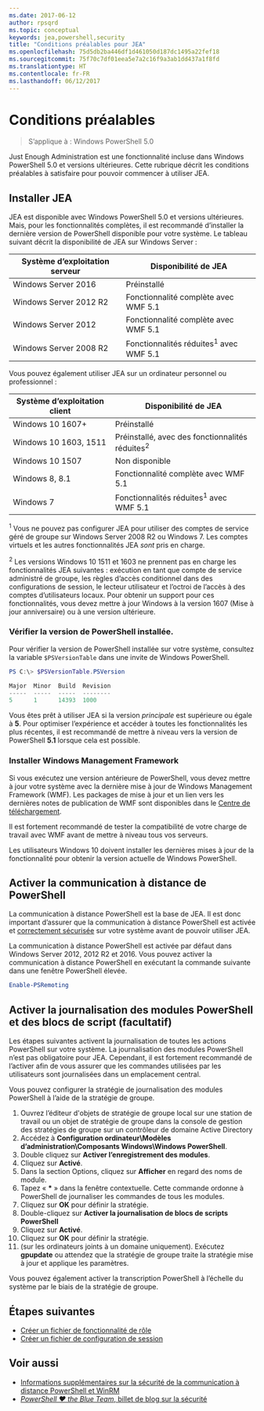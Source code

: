 ```yaml
---
ms.date: 2017-06-12
author: rpsqrd
ms.topic: conceptual
keywords: jea,powershell,security
title: "Conditions préalables pour JEA"
ms.openlocfilehash: 75d5db2ba446df1d461050d187dc1495a22fef18
ms.sourcegitcommit: 75f70c7df01eea5e7a2c16f9a3ab1dd437a1f8fd
ms.translationtype: HT
ms.contentlocale: fr-FR
ms.lasthandoff: 06/12/2017
---
```

# <a name="prerequisites"></a>Conditions préalables

> S’applique à : Windows PowerShell 5.0

Just Enough Administration est une fonctionnalité incluse dans Windows PowerShell 5.0 et versions ultérieures.
Cette rubrique décrit les conditions préalables à satisfaire pour pouvoir commencer à utiliser JEA.

## <a name="install-jea"></a>Installer JEA

JEA est disponible avec Windows PowerShell 5.0 et versions ultérieures. Mais, pour les fonctionnalités complètes, il est recommandé d’installer la dernière version de PowerShell disponible pour votre système.
Le tableau suivant décrit la disponibilité de JEA sur Windows Server :

Système d’exploitation serveur   | Disponibilité de JEA
--------------------------|--------------------------------
Windows Server 2016       | Préinstallé
Windows Server 2012 R2    | Fonctionnalité complète avec WMF 5.1
Windows Server 2012       | Fonctionnalité complète avec WMF 5.1
Windows Server 2008 R2    | Fonctionnalités réduites<sup>1</sup> avec WMF 5.1

Vous pouvez également utiliser JEA sur un ordinateur personnel ou professionnel :

Système d’exploitation client   | Disponibilité de JEA
--------------------------|-----------------------------------------------------
Windows 10 1607+          | Préinstallé
Windows 10 1603, 1511     | Préinstallé, avec des fonctionnalités réduites<sup>2</sup>
Windows 10 1507           | Non disponible
Windows 8, 8.1            | Fonctionnalité complète avec WMF 5.1
Windows 7                 | Fonctionnalités réduites<sup>1</sup> avec WMF 5.1

<sup>1</sup> Vous ne pouvez pas configurer JEA pour utiliser des comptes de service géré de groupe sur Windows Server 2008 R2 ou Windows 7.
Les comptes virtuels et les autres fonctionnalités JEA *sont* pris en charge.

<sup>2</sup> Les versions Windows 10 1511 et 1603 ne prennent pas en charge les fonctionnalités JEA suivantes : exécution en tant que compte de service administré de groupe, les règles d’accès conditionnel dans des configurations de session, le lecteur utilisateur et l’octroi de l’accès à des comptes d’utilisateurs locaux.
Pour obtenir un support pour ces fonctionnalités, vous devez mettre à jour Windows à la version 1607 (Mise à jour anniversaire) ou à une version ultérieure.

### <a name="check-which-version-of-powershell-is-installed"></a>Vérifier la version de PowerShell installée.

Pour vérifier la version de PowerShell installée sur votre système, consultez la variable `$PSVersionTable` dans une invite de Windows PowerShell.

```powershell
PS C:\> $PSVersionTable.PSVersion

Major  Minor  Build  Revision
-----  -----  -----  --------
5      1      14393  1000
```

Vous êtes prêt à utiliser JEA si la version *principale* est supérieure ou égale à **5**.
Pour optimiser l’expérience et accéder à toutes les fonctionnalités les plus récentes, il est recommandé de mettre à niveau vers la version de PowerShell **5.1** lorsque cela est possible.

### <a name="install-windows-management-framework"></a>Installer Windows Management Framework

Si vous exécutez une version antérieure de PowerShell, vous devez mettre à jour votre système avec la dernière mise à jour de Windows Management Framework (WMF).
Les packages de mise à jour et un lien vers les dernières notes de publication de WMF sont disponibles dans le [Centre de téléchargement](https://aka.ms/WMF5).

Il est fortement recommandé de tester la compatibilité de votre charge de travail avec WMF avant de mettre à niveau tous vos serveurs.

Les utilisateurs Windows 10 doivent installer les dernières mises à jour de la fonctionnalité pour obtenir la version actuelle de Windows PowerShell.

## <a name="enable-powershell-remoting"></a>Activer la communication à distance de PowerShell

La communication à distance PowerShell est la base de JEA.
Il est donc important d’assurer que la communication à distance PowerShell est activée et [correctement sécurisée](https://msdn.microsoft.com/en-us/powershell/scripting/setup/winrmsecurity) sur votre système avant de pouvoir utiliser JEA.

La communication à distance PowerShell est activée par défaut dans Windows Server 2012, 2012 R2 et 2016.
Vous pouvez activer la communication à distance PowerShell en exécutant la commande suivante dans une fenêtre PowerShell élevée.

```powershell
Enable-PSRemoting
```

## <a name="enable-powershell-module-and-script-block-logging-optional"></a>Activer la journalisation des modules PowerShell et des blocs de script (facultatif)

Les étapes suivantes activent la journalisation de toutes les actions PowerShell sur votre système.
La journalisation des modules PowerShell n’est pas obligatoire pour JEA. Cependant, il est fortement recommandé de l’activer afin de vous assurer que les commandes utilisées par les utilisateurs sont journalisées dans un emplacement central.

Vous pouvez configurer la stratégie de journalisation des modules PowerShell à l’aide de la stratégie de groupe.

1. Ouvrez l’éditeur d'objets de stratégie de groupe local sur une station de travail ou un objet de stratégie de groupe dans la console de gestion des stratégies de groupe sur un contrôleur de domaine Active Directory
2. Accédez à **Configuration ordinateur\\Modèles d’administration\\Composants Windows\\Windows PowerShell**.
3. Double cliquez sur **Activer l’enregistrement des modules**.
4. Cliquez sur **Activé**.
5. Dans la section Options, cliquez sur **Afficher** en regard des noms de module.
6. Tapez « **\*** » dans la fenêtre contextuelle. Cette commande ordonne à PowerShell de journaliser les commandes de tous les modules.
7. Cliquez sur **OK** pour définir la stratégie.
8. Double-cliquez sur **Activer la journalisation de blocs de scripts PowerShell**
9. Cliquez sur **Activé**.
10. Cliquez sur **OK** pour définir la stratégie.
11. (sur les ordinateurs joints à un domaine uniquement). Exécutez **gpupdate** ou attendez que la stratégie de groupe traite la stratégie mise à jour et applique les paramètres.

Vous pouvez également activer la transcription PowerShell à l’échelle du système par le biais de la stratégie de groupe.

## <a name="next-steps"></a>Étapes suivantes

- [Créer un fichier de fonctionnalité de rôle](role-capabilities.md)
- [Créer un fichier de configuration de session](session-configurations.md)

## <a name="see-also"></a>Voir aussi

- [Informations supplémentaires sur la sécurité de la communication à distance PowerShell et WinRM](https://msdn.microsoft.com/en-us/powershell/scripting/setup/winrmsecurity)
- [*PowerShell ♥ the Blue Team*, billet de blog sur la sécurité](https://blogs.msdn.microsoft.com/powershell/2015/06/09/powershell-the-blue-team/)

